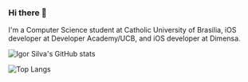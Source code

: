 ### Hi there 👋

I'm a Computer Science student at Catholic University of Brasilia, iOS developer at Developer Academy/UCB, and iOS developer at Dimensa.


![Igor Silva's GitHub stats](https://github-readme-stats.vercel.app/api?username=igorsilvadev&show_icons=true&theme=dracula&count_private=true)



![Top Langs](https://github-readme-stats.vercel.app/api/top-langs/?username=igorsilvadev&layout=compact&show_icons=true&hide=javascript,html,css,dockerfile,php,procfile,ruby)


